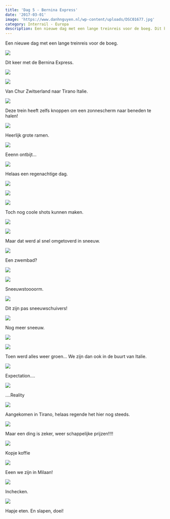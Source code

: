 ```yaml
---
title: 'Dag 5 - Bernina Express'
date: '2017-03-01'
image: 'https://www.danhnguyen.nl/wp-content/uploads/DSC01677.jpg'
category: Interrail - Europa
description: Een nieuwe dag met een lange treinreis voor de boeg. Dit keer met de Bernina Express...
---
```


Een nieuwe dag met een lange treinreis voor de boeg.

![](https://www.danhnguyen.nl/wp-content/uploads/20170228_083532-700x394.jpg)

Dit keer met de Bernina Express.

![](https://www.danhnguyen.nl/wp-content/uploads/20170228_083636-700x394.jpg)

![](https://www.danhnguyen.nl/wp-content/uploads/DSC01646-700x394.jpg)

Van Chur Zwitserland naar Tirano Italie.

![](https://www.danhnguyen.nl/wp-content/uploads/20170228_083643-700x394.jpg)

Deze trein heeft zelfs knoppen om een zonnescherm naar beneden te halen!

![](https://www.danhnguyen.nl/wp-content/uploads/DSC01645-700x394.jpg)

Heerlijk grote ramen.

![](https://www.danhnguyen.nl/wp-content/uploads/20170228_084136-700x394.jpg)

Eeenn ontbijt...

![](https://www.danhnguyen.nl/wp-content/uploads/DSC01766-700x394.jpg)

Helaas een regenachtige dag.

![](https://www.danhnguyen.nl/wp-content/uploads/DSC01670-700x394.jpg)

![](https://www.danhnguyen.nl/wp-content/uploads/DSC01677-700x394.jpg)

![](https://www.danhnguyen.nl/wp-content/uploads/DSC01681-700x394.jpg)

Toch nog coole shots kunnen maken.

![](https://www.danhnguyen.nl/wp-content/uploads/DSC01690-700x394.jpg)

![](https://www.danhnguyen.nl/wp-content/uploads/DSC01745-700x394.jpg)

Maar dat werd al snel omgetoverd in sneeuw.

![](https://www.danhnguyen.nl/wp-content/uploads/DSC01687-700x394.jpg)

Een zwembad?

![](https://www.danhnguyen.nl/wp-content/uploads/DSC01730-700x394.jpg)

![](https://www.danhnguyen.nl/wp-content/uploads/DSC01738-700x394.jpg)

Sneeuwstoooorm.

![](https://www.danhnguyen.nl/wp-content/uploads/DSC01726-700x394.jpg)

Dit zijn pas sneeuwschuivers!

![](https://www.danhnguyen.nl/wp-content/uploads/DSC01705-700x394.jpg)

Nog meer sneeuw.

![](https://www.danhnguyen.nl/wp-content/uploads/DSC01758-700x394.jpg)

![](https://www.danhnguyen.nl/wp-content/uploads/DSC01761-700x394.jpg)

Toen werd alles weer groen... We zijn dan ook in de buurt van Italie.

![](https://www.danhnguyen.nl/wp-content/uploads/DSC01763-700x394.jpg)

Expectation....

![](https://www.danhnguyen.nl/wp-content/uploads/DSC01764-700x394.jpg)

....Reality

![](https://www.danhnguyen.nl/wp-content/uploads/20170228_131340-700x394.jpg)

Aangekomen in Tirano, helaas regende het hier nog steeds.

![](https://www.danhnguyen.nl/wp-content/uploads/20170228_131724-700x394.jpg)

Maar een ding is zeker, weer schappelijke prijzen!!!!

![](https://www.danhnguyen.nl/wp-content/uploads/20170228_132224-e1488315634929-700x394.jpg)

Kopje koffie

![](https://www.danhnguyen.nl/wp-content/uploads/20170228_174244-700x394.jpg)

Eeen we zijn in Milaan!

![](https://www.danhnguyen.nl/wp-content/uploads/20170228_182437-700x394.jpg)

Inchecken.

![](https://www.danhnguyen.nl/wp-content/uploads/20170228_200250-700x394.jpg)

Hapje eten.
En slapen, doei!
